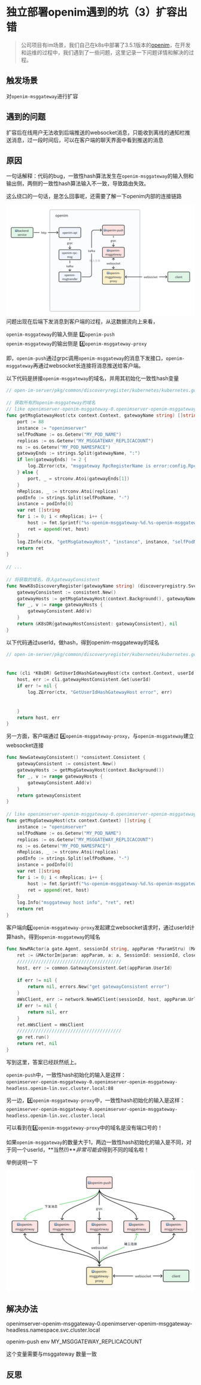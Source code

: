 # 独立部署openim遇到的坑（3）扩容出错

> 公司项目有im场景，我们自己在k8s中部署了3.5.1版本的[openim](https://github.com/openimsdk)，在开发和运维的过程中，我们遇到了一些问题，这里记录一下问题详情和解决的过程。


## 触发场景
对`openim-msggateway`进行扩容

## 遇到的问题
扩容后在线用户无法收到后端推送的websocket消息，只能收到离线的通知栏推送消息，过一段时间后，可以在客户端的聊天界面中看到推送的消息

## 原因
一句话解释：代码的bug，一致性hash算法发生在`openim-msggateway`的输入侧和输出侧，两侧的一致性hash算法输入不一致，导致路由失效。

这么绕口的一句话，是怎么回事呢，还需要了解一下openim内部的连接链路

![openim内部的连接链路](full_path_link.png) 
问题出现在后端下发消息到客户端的过程，从这数据流向上来看，

`openim-msggateway`的输入侧是 2️⃣`openim-push`  
`openim-msggateway`的输出侧是 4️⃣`openim-msggateway-proxy`

即，`openim-push`通过grpc调用`openim-msggateway`的消息下发接口，`openim-msggateway`再通过websocket长连接将消息推送给客户端。


以下代码是拼接`openim-msggateway`的域名，并用其初始化一致性hash变量
```go
// open-im-server/pkg/common/discoveryregister/kubernetes/kubernetes.go

// 获取所有的openim-msggateway的域名
// like openimserver-openim-msggateway-0.openimserver-openim-msggateway-headless.openim-lin.svc.cluster.local:88
func getMsgGatewayHost(ctx context.Context, gatewayName string) []string {
	port := 88
	instance := "openimserver"
	selfPodName := os.Getenv("MY_POD_NAME")
	replicas := os.Getenv("MY_MSGGATEWAY_REPLICACOUNT")
	ns := os.Getenv("MY_POD_NAMESPACE")
	gatewayEnds := strings.Split(gatewayName, ":")
	if len(gatewayEnds) != 2 {
		log.ZError(ctx, "msggateway RpcRegisterName is error:config.RpcRegisterName.OpenImMessageGatewayName", errors.New("config error"))
	} else {
		port, _ = strconv.Atoi(gatewayEnds[1])
	}
	nReplicas, _ := strconv.Atoi(replicas)
	podInfo := strings.Split(selfPodName, "-")
	instance = podInfo[0]
	var ret []string
	for i := 0; i < nReplicas; i++ {
		host := fmt.Sprintf("%s-openim-msggateway-%d.%s-openim-msggateway-headless.%s.svc.cluster.local:%d", instance, i, instance, ns, port)
		ret = append(ret, host)
	}
	log.ZInfo(ctx, "getMsgGatewayHost", "instance", instance, "selfPodName", selfPodName, "replicas", replicas, "ns", ns, "ret", ret)
	return ret
}

// ...

// 将获取的域名，存入gatewayConsistent
func NewK8sDiscoveryRegister(gatewayName string) (discoveryregistry.SvcDiscoveryRegistry, error) {
	gatewayConsistent := consistent.New()
	gatewayHosts := getMsgGatewayHost(context.Background(), gatewayName)
	for _, v := range gatewayHosts {
		gatewayConsistent.Add(v)
	}
	return &K8sDR{gatewayHostConsistent: gatewayConsistent}, nil
}
```

以下代码通过userId，做hash，得到openim-msggateway的域名
```go
// open-im-server/pkg/common/discoveryregister/kubernetes/kubernetes.go


func (cli *K8sDR) GetUserIdHashGatewayHost(ctx context.Context, userId string) (string, error) {
	host, err := cli.gatewayHostConsistent.Get(userId)
	if err != nil {
		log.ZError(ctx, "GetUserIdHashGatewayHost error", err)


	}
	return host, err
}
```

另一方面，客户端通过 4️⃣`openim-msggateway-proxy`，与`openim-msggateway`建立websocket连接
```go
func NewGatewayConsistent() *consistent.Consistent {
	gatewayConsistent := consistent.New()
	gatewayHosts := getMsgGatewayHost(context.Background())
	for _, v := range gatewayHosts {
		gatewayConsistent.Add(v)
	}
	return gatewayConsistent
}

// like openimserver-openim-msggateway-0.openimserver-openim-msggateway-headless.openim-lin.svc.cluster.local
func getMsgGatewayHost(ctx context.Context) []string {
	instance := "openimserver"
	selfPodName := os.Getenv("MY_POD_NAME")
	replicas := os.Getenv("MY_MSGGATEWAY_REPLICACOUNT")
	ns := os.Getenv("MY_POD_NAMESPACE")
	nReplicas, _ := strconv.Atoi(replicas)
	podInfo := strings.Split(selfPodName, "-")
	instance = podInfo[0]
	var ret []string
	for i := 0; i < nReplicas; i++ {
		host := fmt.Sprintf("%s-openim-msggateway-%d.%s-openim-msggateway-headless.%s.svc.cluster.local", instance, i, instance, ns)
		ret = append(ret, host)
	}
	log.Info("msggateway host info", "ret", ret)
	return ret
}
```

客户端向4️⃣`openim-msggateway-proxy`发起建立websocket请求时，通过userId计算hash，得到`openim-msggateway`的域名
```go
func NewMActor(a gate.Agent, sessionId string, appParam *ParamStru) (MActor, error) {
	ret := &MActorIm{param: appParam, a: a, SessionId: sessionId, closeChan: make(chan bool, 1), nChanLen: 10, ReceivMsgChan: make(chan interface{}, 10), isclosing: false}
	///////////////////////////////////////
	host, err := common.GatewayConsistent.Get(appParam.UserId)

	if err != nil {
		return nil, errors.New("get gatewayConsistent error")
	}
	mWsClient, err := network.NewWSClient(sessionId, host, appParam.UrlPath)
	if err != nil {
		return nil, err
	}
	ret.mWsClient = mWsClient
	///////////////////////////////////////
	go ret.run()
	return ret, nil
}
```

写到这里，答案已经跃然纸上。

`openim-push`中，一致性hash初始化的输入是这样：  
`openimserver-openim-msggateway-0.openimserver-openim-msggateway-headless.openim-lin.svc.cluster.local:88`

另一边，4️⃣`openim-msggateway-proxy`中，一致性hash初始化的输入是这样：  
`openimserver-openim-msggateway-0.openimserver-openim-msggateway-headless.openim-lin.svc.cluster.local`


可以看到在4️⃣`openim-msggateway-proxy`中的域名是没有端口号的！


如果`openim-msggateway`的数量大于1，两边一致性hash初始化的输入是不同，对于同一个userId，**当然(!)***非常可能会*得到不同的域名啦！

举例说明一下

![输入侧与输出侧找到不同的openim-msggateway](expansion.png) 

## 解决办法

openimserver-openim-msggateway-0.openimserver-openim-msggateway-headless.namespace.svc.cluster.local

openim-push 
env
MY_MSGGATEWAY_REPLICACOUNT

这个变量需要与msggateway 数量一致


## 反思
